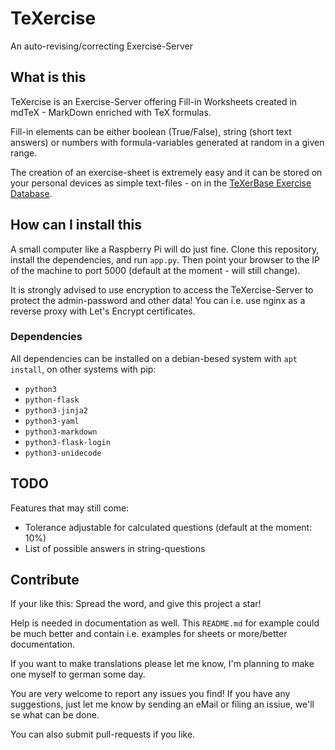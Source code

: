 # TeXercise

An auto-revising/correcting Exercise-Server

## What is this

TeXercise is an Exercise-Server offering Fill-in Worksheets created in mdTeX - MarkDown enriched with TeX formulas.

Fill-in elements can be either boolean (True/False), string (short text answers) or numbers with formula-variables generated at random in a given range.

The creation of an exercise-sheet is extremely easy and it can be stored on your personal devices as simple text-files - on in the [TeXerBase Exercise Database](https://github.com/polarwinkel/TeXerBase).

## How can I install this

A small computer like a Raspberry Pi will do just fine. Clone this repository, install the dependencies, and run `app.py`. Then point your browser to the IP of the machine to port 5000 (default at the moment - will still change).

It is strongly advised to use encryption to access the TeXercise-Server to protect the admin-password and other data! You can i.e. use nginx as a reverse proxy with Let's Encrypt certificates.

### Dependencies

All dependencies can be installed on a debian-besed system with `apt install`, on other systems with pip:

- `python3`
- `python-flask`
- `python3-jinja2`
- `python3-yaml`
- `python3-markdown`
- `python3-flask-login`
- `python3-unidecode`

## TODO

Features that may still come:

- Tolerance adjustable for calculated questions (default at the moment: 10%)
- List of possible answers in string-questions

## Contribute

If your like this: Spread the word, and give this project a star!

Help is needed in documentation as well. This `README.md` for example could be much better and contain i.e. examples for sheets or more/better documentation.

If you want to make translations please let me know, I'm planning to make one myself to german some day.

You are very welcome to report any issues you find! If you have any suggestions, just let me know by sending an eMail or filing an issiue, we'll se what can be done.

You can also submit pull-requests if you like.

